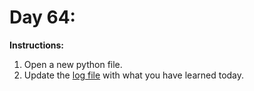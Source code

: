 # Day 64: 
**Instructions:** 
1. Open a new python file.
2. Update the [log file](../../log.md) with what you have learned today.
